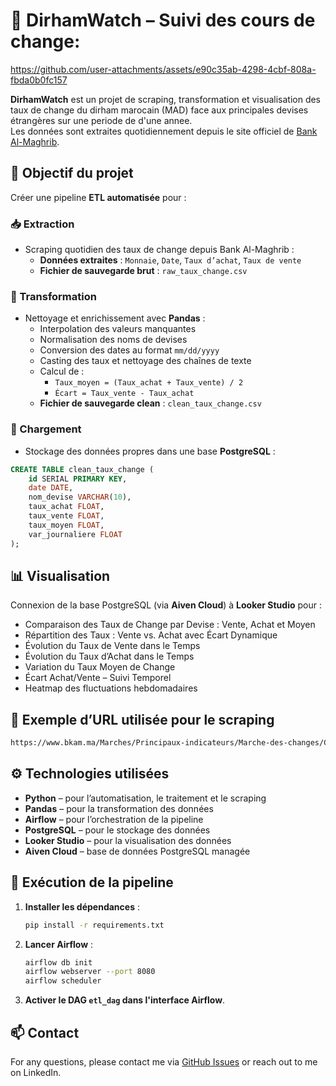 # 💱 DirhamWatch – Suivi des cours de change:

https://github.com/user-attachments/assets/e90c35ab-4298-4cbf-808a-fbda0b0fc157

**DirhamWatch** est un projet de scraping, transformation et visualisation des taux de change du dirham marocain (MAD) face aux principales devises étrangères sur une periode de d'une annee.  
Les données sont extraites quotidiennement depuis le site officiel de [Bank Al-Maghrib](https://www.bkam.ma/Marches/Principaux-indicateurs/Marche-des-changes/Cours-de-change/Cours-des-billets-de-banque-etrangers).

## 🎯 Objectif du projet

Créer une pipeline **ETL automatisée** pour :

### 📥 Extraction

- Scraping quotidien des taux de change depuis Bank Al-Maghrib :
  - **Données extraites** : `Monnaie`, `Date`, `Taux d’achat`, `Taux de vente`
  - **Fichier de sauvegarde brut** : `raw_taux_change.csv`

### 🔄 Transformation

- Nettoyage et enrichissement avec **Pandas** :
  - Interpolation des valeurs manquantes
  - Normalisation des noms de devises
  - Conversion des dates au format `mm/dd/yyyy`
  - Casting des taux et nettoyage des chaînes de texte
  - Calcul de :
    - `Taux_moyen = (Taux_achat + Taux_vente) / 2`
    - `Écart = Taux_vente - Taux_achat`
  - **Fichier de sauvegarde clean** : `clean_taux_change.csv`

### 🧱 Chargement

- Stockage des données propres dans une base **PostgreSQL** :

```sql
CREATE TABLE clean_taux_change (
    id SERIAL PRIMARY KEY,
    date DATE,
    nom_devise VARCHAR(10),
    taux_achat FLOAT,
    taux_vente FLOAT,
    taux_moyen FLOAT,
    var_journaliere FLOAT
);
```


## 📊 Visualisation

Connexion de la base PostgreSQL (via **Aiven Cloud**) à **Looker Studio** pour :

- Comparaison des Taux de Change par Devise : Vente, Achat et Moyen  
- Répartition des Taux : Vente vs. Achat avec Écart Dynamique  
- Évolution du Taux de Vente dans le Temps  
- Évolution du Taux d’Achat dans le Temps  
- Variation du Taux Moyen de Change  
- Écart Achat/Vente – Suivi Temporel  
- Heatmap des fluctuations hebdomadaires  


## 🔗 Exemple d’URL utilisée pour le scraping

```bash
https://www.bkam.ma/Marches/Principaux-indicateurs/Marche-des-changes/Cours-de-change/Cours-des-billets-de-banque-etrangers?date=06%2F05%2F2025&block=98a86bd3205c8223897bbd8d87e3788d
```

## ⚙️ Technologies utilisées

- **Python** – pour l’automatisation, le traitement et le scraping  
- **Pandas** – pour la transformation des données  
- **Airflow** – pour l’orchestration de la pipeline  
- **PostgreSQL** – pour le stockage des données  
- **Looker Studio** – pour la visualisation des données  
- **Aiven Cloud** – base de données PostgreSQL managée


## 🚀 Exécution de la pipeline

1. **Installer les dépendances** :
   ```bash
   pip install -r requirements.txt
   ```

2. **Lancer Airflow** :
   ```bash
   airflow db init
   airflow webserver --port 8080
   airflow scheduler
   ```

3. **Activer le DAG `etl_dag` dans l'interface Airflow**.

## 📫 Contact

For any questions, please contact me via [GitHub Issues](https://github.com/DARIF-YS) or reach out to me on LinkedIn.
